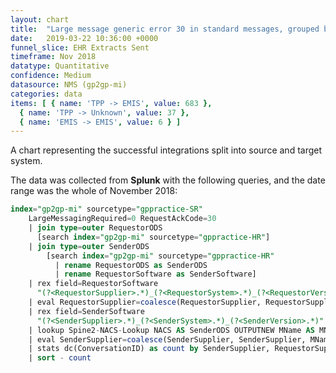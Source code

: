 ```yaml
---
layout: chart
title:  "Large message generic error 30 in standard messages, grouped by sending and receiving system type"
date:   2019-03-22 10:36:00 +0000
funnel_slice: EHR Extracts Sent
timeframe: Nov 2018
datatype: Quantitative
confidence: Medium
datasource: NMS (gp2gp-mi)
categories: data
items: [ { name: 'TPP -> EMIS', value: 683 },
  { name: 'TPP -> Unknown', value: 37 },
  { name: 'EMIS -> EMIS', value: 6 } ]
---
```

A chart representing the successful integrations split into source and target system.

The data was collected from **Splunk** with the following queries, and the date range was the whole of November 2018:

```sql
index="gp2gp-mi" sourcetype="gppractice-SR"
    LargeMessagingRequired=0 RequestAckCode=30
    | join type=outer RequestorODS 
      [search index="gp2gp-mi" sourcetype="gppractice-HR"] 
    | join type=outer SenderODS 
        [search index="gp2gp-mi" sourcetype="gppractice-HR" 
          | rename RequestorODS as SenderODS 
          | rename RequestorSoftware as SenderSoftware]
    | rex field=RequestorSoftware 
      "(?<RequestorSupplier>.*)_(?<RequestorSystem>.*)_(?<RequestorVersion>.*)"
    | eval RequestorSupplier=coalesce(RequestorSupplier, RequestorSupplier, "unknown")
    | rex field=SenderSoftware 
      "(?<SenderSupplier>.*)_(?<SenderSystem>.*)_(?<SenderVersion>.*)"
    | lookup Spine2-NACS-Lookup NACS AS SenderODS OUTPUTNEW MName AS MName
    | eval SenderSupplier=coalesce(SenderSupplier, SenderSupplier, MName, MName, "unknown")
    | stats dc(ConversationID) as count by SenderSupplier, RequestorSupplier
    | sort - count
```
